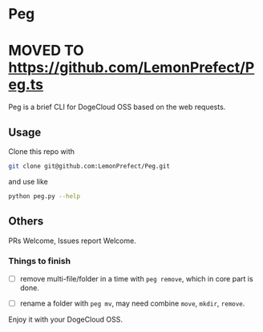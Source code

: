 # Peg

# MOVED TO https://github.com/LemonPrefect/Peg.ts

Peg is a brief CLI for DogeCloud OSS based on the web requests.

## Usage
Clone this repo with
```bash
git clone git@github.com:LemonPrefect/Peg.git
```
and use like
```bash
python peg.py --help
```

## Others

PRs Welcome, Issues report Welcome.

### Things to finish

- [ ] remove multi-file/folder in a time with `peg remove`, which in core part is done.

- [ ] rename a folder with `peg mv`, may need combine `move`, `mkdir`, `remove`.

Enjoy it with your DogeCloud OSS.
